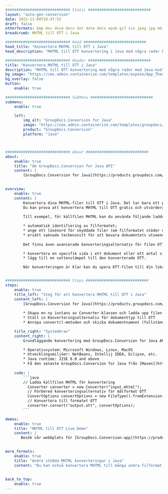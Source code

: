 ```yaml
---
############################# Static ############################
layout: "auto-gen-conversion"
date: 2022-11-08T20:47:52
draft: false
otherformats: bmp doc docm docx dot dotm dotx epub gif ico jpeg jpg md odt ott pdf png psd rtf tex tif tiff txt xps
breadcrumb: MHTML till OTT i Java

############################# Head ############################
head_title: "Konvertera MHTML till OTT i Java"
head_description: "MHTML till OTT konvertering i Java med några rader kod. Konvertera över 160 filformat med hjälp av GroupDocs dokumentkonverterings-API för Java"

############################# Header ############################
title: "Konvertera MHTML till OTT i Java"
description: "MHTML till OTT konvertering med några rader med Java-kod"
bg_image: "https://cms.admin.containerize.com/templates/aspose/App_Themes/V3/images/bg/header1.png"
bg_overlay: false
button:
    enable: true

############################# SubMenu ############################
submenu:
    enable: true

    left:
        img_alt: "GroupDocs.Conversion for Java"
        image: "https://cms.admin.containerize.com/templates/groupdocs/images/product-logos/90x90-noborder/groupdocs-conversion-java.png"
        product: "GroupDocs.Conversion"
        platform: "Java"



############################# About ############################
about:
    enable: true
    title: "Om GroupDocs.Conversion for Java API"
    content: |
        [GroupDocs.Conversion for Java](https://products.groupdocs.com/conversion/java/) är ett avancerat filformatkonverterings-API för konvertering mellan populära bild- och dokumentformat som Microsoft Office, OpenDocument, PDF, HTML, e-post, CAD. och mycket mer med bara några rader kod. Det inbyggda API:t upptäcker automatiskt formaten för originaldokumenten och erbjuder många alternativ för att anpassa de konverterade dokumenten. Tillsammans med funktionen att extrahera information från ett dokument, stöder den också cachelagring av konverteringsresultaten till den lokala disken som standard. Men alla typer av cachelagring kan stödjas genom att implementera lämpliga gränssnitt - Amazon S3, Dropbox, Google Drive, Windows Azure, Reddis eller andra.
    

overview:
    enable: true
    content: |
        Konvertera dina MHTML-filer till OTT i Java. Det tar bara ett par rader med Java-kod på valfri plattform, som Windows, Linux, macOS.
        Du kan prova att konvertera MHTML till OTT gratis och utvärdera kvaliteten på konverteringsresultaten. Tillsammans med enkla filkonverteringsskript kan du prova mer sofistikerade alternativ för att ladda källfilen MHTML och lagra OTT-utdata. 
        
        Till exempel, för källfilen MHTML kan du använda följande laddningsalternativ:

        * automatisk identifiering av filformatet;
        * ange ett lösenord för skyddade filer (om filformatet stöder det);
        * ersätt saknade teckensnitt för att bevara dokumentets utseende.
        
        Det finns även avancerade konverteringsalternativ för filen OTT:

        * konvertera en specifik sida i ett dokument eller ett antal sidor;
        * lägg till en vattenstämpel till den konverterade OTT.

        När konverteringen är klar kan du spara OTT-filen till din lokala filsökväg eller till tredje parts lagring såsom FTP, Amazon S3, Google Drive, Dropbox etc. Observera - för att konvertera MHTML till OTT behöver du inte installera någon ytterligare programvara, såsom MS Office, Open Office, Adobe Acrobat Reader etc.


############################# Steps ############################
steps:
    enable: true
    title_left: "Steg för att konvertera MHTML till OTT i Java"
    content_left: |
        [GroupDocs.Conversion for Java](https://products.groupdocs.com/conversion/java/) låter utvecklare enkelt konvertera MHTML fil till OTT med några rader kod.
        
        * Skapa en ny instans av Converter-klassen och ladda upp filen MHTML med den fullständiga sökvägen
        * Ställ in Konverteringsalternativ för dokumenttyp till OTT
        * Anropa convert()-metoden och skicka dokumentnamnet (fullständig sökväg) och formatet (OTT) som en parameter

    title_right: "Systemkrav"
    content_right: |
        Grundläggande konvertering med GroupDocs.Conversion for Java API kan göras med bara några rader kod. Våra API:er stöds på alla större plattformar och operativsystem. Innan du kör koden nedan, se till att du har följande förutsättningar installerade på ditt system.

        * Operativsystem: Microsoft Windows, Linux, MacOS
        * Utvecklingsmiljöer: NetBeans, Intellij IDEA, Eclipse, etc.
        * Java runtime: J2SE 6.0 and above
        * Få den senaste GroupDocs.Conversion for Java från [Maven](https://repository.groupdocs.com/webapp/#/artifacts/browse/tree/General/repo/com/groupdocs/groupdocs-conversion)
         
    code: |
        ```java    
        // Ladda källfilen MHTML för konvertering
          Converter converter = new Converter("input.mhtml");
          // Förbered konverteringsalternativ för målformat OTT
          ConvertOptions convertOptions = new FileType().fromExtension("ott").getConvertOptions();
          // Konvertera till formatet OTT
          converter.convert("output.ott", convertOptions);
        ```

demos:
    enable: true
    title: "MHTML till OTT Live Demo"
    content: |
       Besök vår webbplats för [GroupDocs.Conversion-app](https://products.groupdocs.app/conversion/family) och försök konvertera MHTML till OTT nu. Den kostnadsfria demon har följande fördelar
          

more_formats:
    enable: true
    title: "Andra stödda MHTML konverteringar i Java"
    content: "Du kan också konvertera MHTML till många andra filformat. Se listan nedan."
       
       
back_to_top:
    enable: true
---
```

